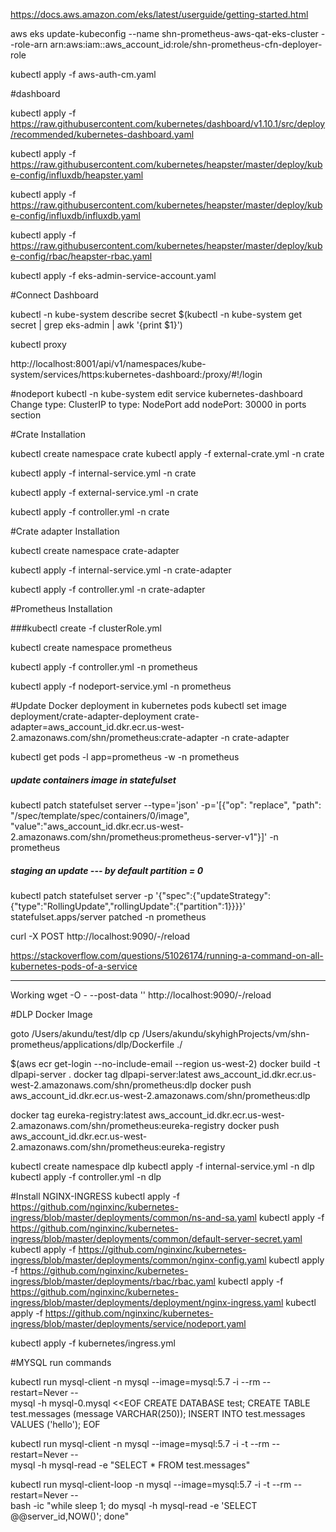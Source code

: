 https://docs.aws.amazon.com/eks/latest/userguide/getting-started.html

aws eks update-kubeconfig --name shn-prometheus-aws-qat-eks-cluster --role-arn arn:aws:iam::aws_account_id:role/shn-prometheus-cfn-deployer-role

kubectl apply -f aws-auth-cm.yaml

#dashboard

kubectl apply -f https://raw.githubusercontent.com/kubernetes/dashboard/v1.10.1/src/deploy/recommended/kubernetes-dashboard.yaml

kubectl apply -f https://raw.githubusercontent.com/kubernetes/heapster/master/deploy/kube-config/influxdb/heapster.yaml

kubectl apply -f https://raw.githubusercontent.com/kubernetes/heapster/master/deploy/kube-config/influxdb/influxdb.yaml

kubectl apply -f https://raw.githubusercontent.com/kubernetes/heapster/master/deploy/kube-config/rbac/heapster-rbac.yaml

kubectl apply -f eks-admin-service-account.yaml


#Connect Dashboard

kubectl -n kube-system describe secret $(kubectl -n kube-system get secret | grep eks-admin | awk '{print $1}')

kubectl proxy

http://localhost:8001/api/v1/namespaces/kube-system/services/https:kubernetes-dashboard:/proxy/#!/login

#nodeport
kubectl -n kube-system edit service kubernetes-dashboard
Change type: ClusterIP to type: NodePort
add nodePort: 30000 in ports section

#Crate Installation

kubectl create namespace crate
kubectl apply -f external-crate.yml -n crate

kubectl apply -f internal-service.yml -n crate

kubectl apply -f external-service.yml -n crate

kubectl apply -f controller.yml -n crate

#Crate adapter Installation

kubectl create namespace crate-adapter

kubectl apply -f internal-service.yml -n crate-adapter

kubectl apply -f controller.yml -n crate-adapter

#Prometheus Installation

###kubectl create -f clusterRole.yml

kubectl create namespace prometheus

kubectl apply -f controller.yml -n prometheus

kubectl apply -f nodeport-service.yml -n prometheus

#Update Docker deployment in kubernetes pods
kubectl set image deployment/crate-adapter-deployment crate-adapter=aws_account_id.dkr.ecr.us-west-2.amazonaws.com/shn/prometheus:crate-adapter -n crate-adapter

kubectl get pods -l app=prometheus -w -n prometheus
##### update containers image in statefulset
kubectl patch statefulset server --type='json' -p='[{"op": "replace", "path": "/spec/template/spec/containers/0/image", "value":"aws_account_id.dkr.ecr.us-west-2.amazonaws.com/shn/prometheus:prometheus-server-v1"}]' -n prometheus


##### staging an update --- by default partition = 0 
kubectl patch statefulset server -p '{"spec":{"updateStrategy":{"type":"RollingUpdate","rollingUpdate":{"partition":1}}}}' statefulset.apps/server patched -n prometheus


curl -X POST http://localhost:9090/-/reload

https://stackoverflow.com/questions/51026174/running-a-command-on-all-kubernetes-pods-of-a-service

****
Working
wget -O - --post-data '' http://localhost:9090/-/reload


#DLP Docker Image

goto /Users/akundu/test/dlp
cp /Users/akundu/skyhighProjects/vm/shn-prometheus/applications/dlp/Dockerfile ./

$(aws ecr get-login --no-include-email --region us-west-2)
docker build -t dlpapi-server .
docker tag dlpapi-server:latest aws_account_id.dkr.ecr.us-west-2.amazonaws.com/shn/prometheus:dlp
docker push aws_account_id.dkr.ecr.us-west-2.amazonaws.com/shn/prometheus:dlp

docker tag eureka-registry:latest aws_account_id.dkr.ecr.us-west-2.amazonaws.com/shn/prometheus:eureka-registry
docker push aws_account_id.dkr.ecr.us-west-2.amazonaws.com/shn/prometheus:eureka-registry

kubectl create namespace dlp
kubectl apply -f internal-service.yml -n dlp
kubectl apply -f controller.yml -n dlp


#Install NGINX-INGRESS
kubectl apply -f https://github.com/nginxinc/kubernetes-ingress/blob/master/deployments/common/ns-and-sa.yaml
kubectl apply -f https://github.com/nginxinc/kubernetes-ingress/blob/master/deployments/common/default-server-secret.yaml
kubectl apply -f https://github.com/nginxinc/kubernetes-ingress/blob/master/deployments/common/nginx-config.yaml
kubectl apply -f https://github.com/nginxinc/kubernetes-ingress/blob/master/deployments/rbac/rbac.yaml
kubectl apply -f https://github.com/nginxinc/kubernetes-ingress/blob/master/deployments/deployment/nginx-ingress.yaml
kubectl apply -f https://github.com/nginxinc/kubernetes-ingress/blob/master/deployments/service/nodeport.yaml

kubectl apply -f kubernetes/ingress.yml


#MYSQL run commands

kubectl run mysql-client -n mysql --image=mysql:5.7 -i --rm --restart=Never --\
  mysql -h mysql-0.mysql <<EOF
CREATE DATABASE test;
CREATE TABLE test.messages (message VARCHAR(250));
INSERT INTO test.messages VALUES ('hello');
EOF


kubectl run mysql-client -n mysql --image=mysql:5.7 -i -t --rm --restart=Never --\
  mysql -h mysql-read -e "SELECT * FROM test.messages"
  
kubectl run mysql-client-loop -n mysql --image=mysql:5.7 -i -t --rm --restart=Never --\
  bash -ic "while sleep 1; do mysql -h mysql-read -e 'SELECT @@server_id,NOW()'; done"